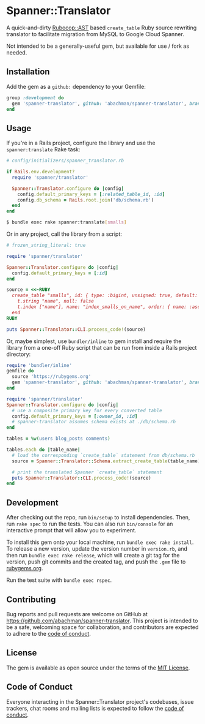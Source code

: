 # Spanner::Translator

A quick-and-dirty [Rubocop::AST](https://github.com/rubocop/rubocop-ast) based `create_table` Ruby source rewriting translator to facilitate migration from MySQL to Google Cloud Spanner.

Not intended to be a generally-useful gem, but available for use / fork as needed.

## Installation

Add the gem as a `github:` dependency to your Gemfile:

```ruby
group :development do
  gem 'spanner-translator', github: 'abachman/spanner-translator', branch: 'main', require: false
end
```

## Usage

If you're in a Rails project, configure the library and use the `spanner:translate` Rake task:


```ruby
# config/initializers/spanner_translator.rb

if Rails.env.development?
  require 'spanner/translator'

  Spanner::Translator.configure do |config|
    config.default_primary_keys = [:related_table_id, :id]
    config.db_schema = Rails.root.join('db/schema.rb')
  end
end
```

```sh
$ bundle exec rake spanner:translate[smalls]
```

Or in any project, call the library from a script:

```ruby
# frozen_string_literal: true

require 'spanner/translator'

Spanner::Translator.configure do |config|
  config.default_primary_keys = [:id]
end

source = <<~RUBY
  create_table "smalls", id: { type: :bigint, unsigned: true, default: nil } do |t|
    t.string "name", null: false
    t.index ["name"], name: "index_smalls_on_name", order: { name: :asc }
  end
RUBY

puts Spanner::Translator::CLI.process_code!(source)
```

Or, maybe simplest, use `bundler/inline` to gem install and require the library from a one-off Ruby script that can be run from inside a Rails project directory:

```ruby
require 'bundler/inline'
gemfile do
  source 'https://rubygems.org'
  gem 'spanner-translator', github: 'abachman/spanner-translator', branch: 'main'
end

require 'spanner/translator'
Spanner::Translator.configure do |config|
  # use a composite primary key for every converted table
  config.default_primary_keys = [:owner_id, :id]
  # spanner-translator assumes schema exists at ./db/schema.rb
end

tables = %w(users blog_posts comments)

tables.each do |table_name|
  # load the corresponding `create_table` statement from db/schema.rb
  source = Spanner::Translator::Schema.extract_create_table(table_name)

  # print the translated Spanner `create_table` statement
  puts Spanner::Translator::CLI.process_code!(source)
end
```

## Development

After checking out the repo, run `bin/setup` to install dependencies. Then, run `rake spec` to run the tests. You can also run `bin/console` for an interactive prompt that will allow you to experiment.

To install this gem onto your local machine, run `bundle exec rake install`. To release a new version, update the version number in `version.rb`, and then run `bundle exec rake release`, which will create a git tag for the version, push git commits and the created tag, and push the `.gem` file to [rubygems.org](https://rubygems.org).

Run the test suite with `bundle exec rspec`.

## Contributing

Bug reports and pull requests are welcome on GitHub at https://github.com/abachman/spanner-translator. This project is intended to be a safe, welcoming space for collaboration, and contributors are expected to adhere to the [code of conduct](https://github.com/abachman/spanner-translator/blob/main/CODE_OF_CONDUCT.md).

## License

The gem is available as open source under the terms of the [MIT License](https://opensource.org/licenses/MIT).

## Code of Conduct

Everyone interacting in the Spanner::Translator project's codebases, issue trackers, chat rooms and mailing lists is expected to follow the [code of conduct](https://github.com/abachman/spanner-translator/blob/main/CODE_OF_CONDUCT.md).
